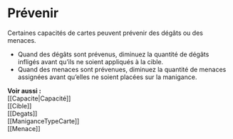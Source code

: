 # Prévenir
Certaines capacités de cartes peuvent prévenir des dégâts ou des menaces.  
- Quand des dégâts sont prévenus, diminuez la quantité de dégâts infligés avant qu’ils ne soient appliqués à la cible. 
- Quand des menaces sont prévenues, diminuez la quantité de menaces assignées avant qu’elles ne soient placées sur la manigance. 

**Voir aussi :**  
[[Capacite|Capacité]]  
[[Cible]]  
[[Degats]]  
[[ManiganceTypeCarte]]  
[[Menace]]